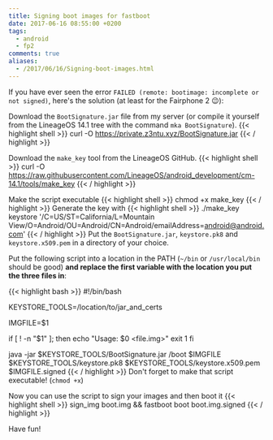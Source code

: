 ```yaml
---
title: Signing boot images for fastboot
date: 2017-06-16 08:55:00 +0200
tags:
  - android
  - fp2
comments: true
aliases:
  - /2017/06/16/Signing-boot-images.html
---
```

If you have ever seen the error `FAILED (remote: bootimage: incomplete or not signed)`, here's the solution (at least for the Fairphone 2 😉):

Download the `BootSignature.jar` file from my server (or compile it yourself from the LineageOS 14.1 tree with the command `mka BootSignature`).
{{< highlight shell >}}
curl -O https://private.z3ntu.xyz/BootSignature.jar
{{< / highlight >}}

Download the `make_key` tool from the LineageOS GitHub.
{{< highlight shell >}}
curl -O https://raw.githubusercontent.com/LineageOS/android_development/cm-14.1/tools/make_key
{{< / highlight >}}

Make the script executable
{{< highlight shell >}}
chmod +x make_key
{{< / highlight >}}
Generate the key with
{{< highlight shell >}}
./make_key keystore '/C=US/ST=California/L=Mountain View/O=Android/OU=Android/CN=Android/emailAddress=android@android.com'
{{< / highlight >}}
Put the `BootSignature.jar`, `keystore.pk8` and `keystore.x509.pem` in a directory of your choice.

Put the following script into a location in the PATH (`~/bin` or `/usr/local/bin` should be good) **and replace the first variable with the location you put the three files in**:

{{< highlight bash >}}
#!/bin/bash

KEYSTORE_TOOLS=/location/to/jar_and_certs

IMGFILE=$1

if [ ! -n "$1" ]; then
  echo "Usage: $0 <file.img>"
  exit 1
fi

java -jar $KEYSTORE_TOOLS/BootSignature.jar /boot $IMGFILE $KEYSTORE_TOOLS/keystore.pk8 $KEYSTORE_TOOLS/keystore.x509.pem $IMGFILE.signed
{{< / highlight >}}
Don't forget to make that script executable! (`chmod +x`)

Now you can use the script to sign your images and then boot it
{{< highlight shell >}}
sign_img boot.img && fastboot boot boot.img.signed
{{< / highlight >}}

Have fun!
